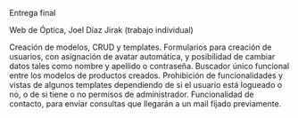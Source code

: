 Entrega final


Web de Óptica, Joel Díaz Jirak (trabajo individual)


Creación de modelos, CRUD y templates.
Formularios para creación de usuarios, con asignación de avatar automática, y posibilidad de cambiar datos tales como nombre y apellido o contraseña.
Buscador único funcional entre los modelos de productos creados.
Prohibición de funcionalidades y vistas de algunos templates dependiendo de si el usuario está logueado o no, o de si tiene o no permisos de administrador.
Funcionalidad de contacto, para enviar consultas que llegarán a un mail fijado previamente.
